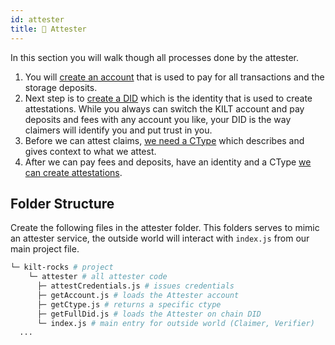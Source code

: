 ```yaml
---
id: attester
title: 🏢 Attester
---
```


In this section you will walk though all processes done by the <span class="label-role attester">attester</span>.

1. You will [create an account](./account) that is used to pay for all transactions and the storage deposits.
2. Next step is to [create a DID](./did) which is the identity that is used to create attestations.
   While you always can switch the KILT account and pay deposits and fees with any account you like, your DID is the way claimers will identify you and put trust in you.
3. Before we can attest claims, [we need a CType](./ctype) which describes and gives context to what we attest.
4. After we can pay fees and deposits, have an identity and a CType [we can create attestations](./attestation).

## Folder Structure

Create the following files in the <span class="label-role attester">attester</span> folder.
This folders serves to mimic an <span class="label-role attester">attester</span> service, the
outside world will interact with `index.js` from our main project file.

```bash
└─ kilt-rocks # project
    └─ attester # all attester code
      ├─ attestCredentials.js # issues credentials
      ├─ getAccount.js # loads the Attester account
      ├─ getCtype.js # returns a specific ctype
      ├─ getFullDid.js # loads the Attester on chain DID
      └─ index.js # main entry for outside world (Claimer, Verifier)
  ...
```
